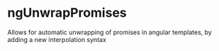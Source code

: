 ngUnwrapPromises
===============

Allows for automatic unwrapping of promises in angular templates, by adding a new interpolation syntax

